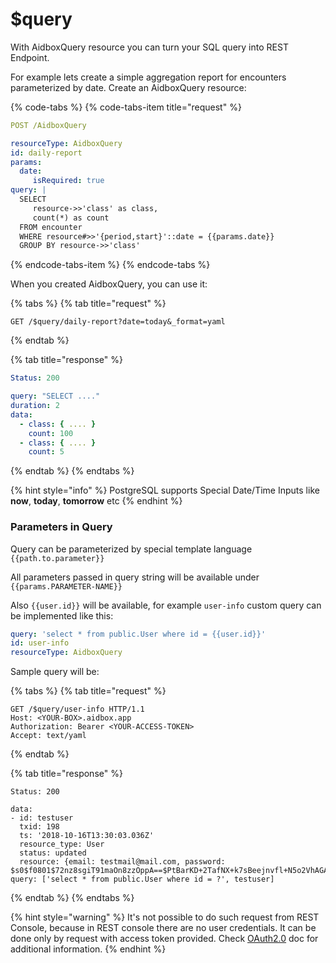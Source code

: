 # $query

With AidboxQuery resource you can turn your SQL query into REST Endpoint.

For example lets create a simple aggregation report for encounters parameterized by date. Create an AidboxQuery resource:

{% code-tabs %}
{% code-tabs-item title="request" %}
```yaml
POST /AidboxQuery

resourceType: AidboxQuery
id: daily-report
params:
  date:
     isRequired: true
query: |
  SELECT 
     resource->>'class' as class, 
     count(*) as count
  FROM encounter 
  WHERE resource#>>'{period,start}'::date = {{params.date}}
  GROUP BY resource->>'class'
```
{% endcode-tabs-item %}
{% endcode-tabs %}

When you created AidboxQuery, you can use it:

{% tabs %}
{% tab title="request" %}
```
GET /$query/daily-report?date=today&_format=yaml
```
{% endtab %}

{% tab title="response" %}
```yaml
Status: 200

query: "SELECT ...."
duration: 2
data:
  - class: { .... }
    count: 100
  - class: { .... }
    count: 5
```
{% endtab %}
{% endtabs %}

{% hint style="info" %}
PostgreSQL supports Special Date/Time Inputs like **now**, **today**, **tomorrow** etc
{% endhint %}

### Parameters in Query

Query can be parameterized by special template language `{{path.to.parameter}}`

All parameters passed in query string will be available under `{{params.PARAMETER-NAME}}`

Also `{{user.id}}` will be available, for example `user-info` custom query can be implemented like this:

```yaml
query: 'select * from public.User where id = {{user.id}}'
id: user-info
resourceType: AidboxQuery
```

Sample query will be:

{% tabs %}
{% tab title="request" %}
```http
GET /$query/user-info HTTP/1.1
Host: <YOUR-BOX>.aidbox.app
Authorization: Bearer <YOUR-ACCESS-TOKEN>
Accept: text/yaml
```
{% endtab %}

{% tab title="response" %}
```text
Status: 200

data:
- id: testuser
  txid: 198
  ts: '2018-10-16T13:30:03.036Z'
  resource_type: User
  status: updated
  resource: {email: testmail@mail.com, password: $s0$f0801$72nz8sgiT91maOn8zzOppA==$PtBarKD+2TafNX+k7sBeejnvfl+N5o2VhAGA7y+JIRA=}
query: ['select * from public.User where id = ?', testuser]

```
{% endtab %}
{% endtabs %}

{% hint style="warning" %}
It's not possible to do such request from REST Console, because in REST console there are no user credentials. It can be done only by request with access token provided. Check [OAuth2.0](../security/oauth-2.0/) doc for additional information.
{% endhint %}

